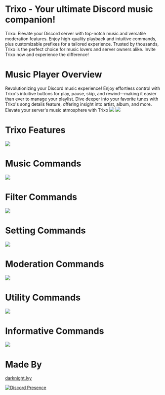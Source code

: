 # Trixo - Your ultimate Discord music companion!
Trixo: Elevate your Discord server with top-notch music and versatile moderation features. Enjoy high-quality playback and intuitive commands, plus customizable prefixes for a tailored experience. Trusted by thousands, Trixo is the perfect choice for music lovers and server owners alike. Invite Trixo now and experience the difference!

# Music Player Overview
Revolutionizing your Discord music experience! Enjoy effortless control with Trixo's intuitive buttons for play, pause, skip, and rewind—making it easier than ever to manage your playlist. Dive deeper into your favorite tunes with Trixo's song details feature, offering insight into artist, album, and more. Elevate your server's music atmosphere with Trixo
<img src="https://cdn.discordapp.com/attachments/1198259484347351091/1207362488983887963/IMG_20240214_215611.jpg?ex=65df5ef1&is=65cce9f1&hm=cefa893369c62e1127bb4958e67a966b36bf2d399c20363a8a7d5b7dd0534816&" />
<img src="https://cdn.discordapp.com/attachments/1198259484347351091/1207362504515260466/IMG_20240214_215625.jpg?ex=65df5ef4&is=65cce9f4&hm=1366fb7b80df92deeeccc6999cede3f1ce1f7d3be36684c5736d682f6f567a51&" />

# Trixo Features
<img src="https://cdn.discordapp.com/attachments/1198259484347351091/1207352358908993596/IMG_20240214_211353.jpg?ex=65df5581&is=65cce081&hm=d310109d9c19681a73ae6b8dc87c14b0ac22cf984bac0710c21c7e8f0dcf0474&" />

# Music Commands
<img src="https://cdn.discordapp.com/attachments/1198259484347351091/1207352444741353512/IMG_20240214_211412.jpg?ex=65df5596&is=65cce096&hm=277c9354f301512fe1b87147553a6afda1fb2b6613e5662deacb5ca11765fb2b&" />

# Filter Commands
<img src="https://cdn.discordapp.com/attachments/1198259484347351091/1207353669696360489/IMG_20240214_211449.jpg?ex=65df56ba&is=65cce1ba&hm=99d4192a7ac2672bdbae6eabde045abd6cc9a0cc4b4cf8f0ec127b766b6f9855&" />

# Setting Commands
<img src="https://cdn.discordapp.com/attachments/1198259484347351091/1207353719163850802/IMG_20240214_211503.jpg?ex=65df56c6&is=65cce1c6&hm=6db35eb94573c58182adb1a07f3556d4813e70b591c243e54dead8465ce76af6&" />

# Moderation Commands
<img src="https://cdn.discordapp.com/attachments/1198259484347351091/1207353777892364318/IMG_20240214_211514.jpg?ex=65df56d4&is=65cce1d4&hm=f41f248e390efdd0fef509a1b80ff0f120f1a21385e3af3186d77baa2fffaac9&" />

# Utility Commands
<img src="https://cdn.discordapp.com/attachments/1198259484347351091/1207353858792235048/IMG_20240214_211547.jpg?ex=65df56e7&is=65cce1e7&hm=30319db060233920841c441df3f9937ddc09e6a167f60f1151fff90a20e93f63&" />

# Informative Commands
<img src="https://cdn.discordapp.com/attachments/1198259484347351091/1207353899137105940/IMG_20240214_211559.jpg?ex=65df56f1&is=65cce1f1&hm=ae102efdd2ae9f9373aca39415c10c90a654ece130af7134117a701b21bfab43&" />

# Made By
[darknight.lyy](https://discord.com/users/1188178871049265282)

[![Discord Presence](https://lanyard.cnrad.dev/api/1188178871049265282)](https://discord.com/users/1188178871049265282)
